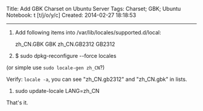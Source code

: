 Title: Add GBK Charset on Ubuntu Server
Tags: Charset; GBK; Ubuntu
Notebook: t [t/j/o/y/c]
Created: 2014-02-27 18:18:53

------

1. Add following items into /var/lib/locales/supported.d/local:

    zh_CN.GBK GBK
    zh_CN.GB2312 GB2312 

1. $ sudo dpkg-reconfigure --force locales

(or simple use `sudo locale-gen zh_CN`?)

Verify: `locale -a`, you can see "zh_CN.gb2312" and "zh_CN.gbk" in lists.

1. sudo update-locale LANG=zh_CN

That's it.

